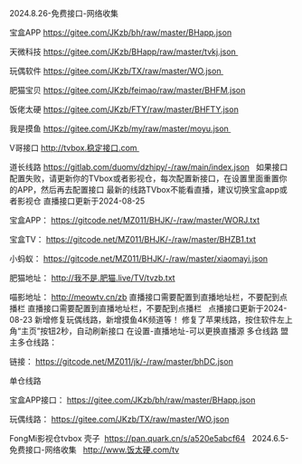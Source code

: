 2024.8.26-免费接口-网络收集

宝盒APP
https://gitee.com/JKzb/bh/raw/master/BHapp.json

天微科技
https://gitee.com/JKzb/BHapp/raw/master/tvkj.json 

玩偶软件
https://gitee.com/JKzb/TX/raw/master/WO.json 

肥猫宝贝
https://gitee.com/JKzb/feimao/raw/master/BHFM.json

饭佬太硬
https://gitee.com/JKzb/FTY/raw/master/BHFTY.json

我是摸鱼
https://gitee.com/JKzb/my/raw/master/moyu.json 

V哥接口
http://tvbox.稳定接口.com 

道长线路
https://gitlab.com/duomv/dzhipy/-/raw/main/index.json
 
如果接口配置失败，请更新你的TVbox或者影视仓，每次配置新接口，在设置里面重置你的APP，然后再去配置接口
最新的线路TVbox不能看直播，建议切换宝盒app或者影视仓
直播接口更新于2024-08-25

宝盒APP：
https://gitcode.net/MZ011/BHJK/-/raw/master/WORJ.txt

宝盒TV：
https://gitcode.net/MZ011/BHJK/-/raw/master/BHZB1.txt

小蚂蚁：
https://gitcode.net/MZ011/BHJK/-/raw/master/xiaomayi.json

肥猫地址：
http://我不是.肥猫.live/TV/tvzb.txt

喵影地址：
http://meowtv.cn/zb
直播接口需要配置到直播地址栏，不要配到点播栏
直播接口需要配置到直播地址栏，不要配到点播栏
 
点播接口更新于2024-08-23
新增修复玩偶线路，新增摸鱼4K频道等！
修复了苹果线路，按住软件左上角“主页”按钮2秒，自动刷新接口
在设置-直播地址-可以更换直播源
多仓线路
盟主多仓线路：

链接：
https://gitcode.net/MZ011/jk/-/raw/master/bhDC.json

单仓线路

宝盒APP接口：
https://gitee.com/JKzb/bh/raw/master/BHapp.json

玩偶线路：
https://gitee.com/JKzb/TX/raw/master/WO.json
 

FongMi影视仓tvbox 壳子 
https://pan.quark.cn/s/a520e5abcf64
 
2024.6.5-免费接口-网络收集
 
http://www.饭太硬.com/tv
